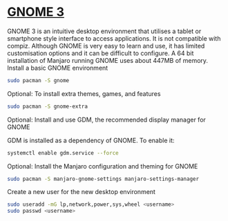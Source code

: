 # [GNOME 3](https://wiki.manjaro.org/index.php/Install_Desktop_Environments)

GNOME 3 is an intuitive desktop environment that utilises a tablet or smartphone style interface to access applications. It is not compatible with compiz. Although GNOME is very easy to learn and use, it has limited customisation options and it can be difficult to configure. A 64 bit installation of Manjaro running GNOME uses about 447MB of memory.
Install a basic GNOME environment


```bash
sudo pacman -S gnome
 ```

Optional: To install extra themes, games, and features

```bash
sudo pacman -S gnome-extra

 ```

Optional: Install and use GDM, the recommended display manager for GNOME

GDM is installed as a dependency of GNOME. To enable it:

```bash
systemctl enable gdm.service --force
 ```

Optional: Install the Manjaro configuration and theming for GNOME

```bash
sudo pacman -S manjaro-gnome-settings manjaro-settings-manager
 ```

Create a new user for the new desktop environment

```bash
sudo useradd -mG lp,network,power,sys,wheel <username>
sudo passwd <username>
 ```
